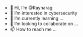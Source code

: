 - 👋 Hi, I’m @Raynarag
- 👀 I’m interested in cybersecurity
- 🌱 I’m currently learning ...
- 💞️ I’m looking to collaborate on ...
- 📫 How to reach me ...

<!---
Raynarag/Raynarag is a ✨ special ✨ repository because its `README.md` (this file) appears on your GitHub profile.
You can click the Preview link to take a look at your changes.
--->
